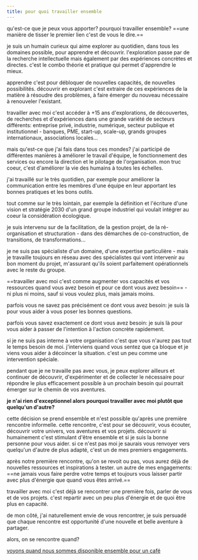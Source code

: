 ```yaml
---
title: pour quoi travailler ensemble
---
```


qu'est-ce que je peux vous apporter? pourquoi travailler ensemble? ==une manière de tisser le premier lien c'est de vous le dire.==

je suis un humain curieux qui aime explorer au quotidien, dans tous les domaines possible, pour apprendre et découvrir. l'exploration passe par de la recherche intellectuelle mais également par des expériences concrètes et directes. c'est le combo théorie et pratique qui permet d'apprendre le mieux.

apprendre c'est pour débloquer de nouvelles capacités, de nouvelles possibilités. découvrir en explorant c'est extraire de ces expériences de la matière à résoudre des problèmes, à faire émerger du nouveau nécessaire à renouveler l'existant.

travailler avec moi c'est accéder à +15 ans d'explorations, de découvertes, de recherches et d'expériences dans une grande variété de secteurs différents: entreprise privé, industrie, numérique, secteur publique et institutionnel - banques, PME, start-up, scale-up, grands groupes internationaux, associations locales...

mais qu'est-ce que j'ai fais dans tous ces mondes? j'ai participé de différentes manières à améliorer le travail d'équipe, le fonctionnement des services ou encore la direction et le pilotage de l'organisation. mon truc coeur, c'est d'améliorer la vie des humains à toutes les échelles.

j'ai travaillé sur le très quotidien, par exemple pour améliorer la communication entre les membres d'une équipe en leur apportant les bonnes pratiques et les bons outils.

tout comme sur le très lointain, par exemple la définition et l'écriture d'une vision et stratégie 2030 d'un grand groupe industriel qui voulait intégrer au coeur la considération écologique.

je suis intervenu sur de la facilitation, de la gestion projet, de la ré-organisation et structuration - dans des démarches de co-construction, de transitions, de transformations...

je ne suis pas spécialiste d'un domaine, d'une expertise particulière - mais je travaille toujours en réseau avec des spécialistes qui vont intervenir au bon moment du projet, m'assurant qu'ils soient parfaitement opérationnels avec le reste du groupe.

==travailler avec moi c'est comme augmenter vos capacités et vos ressources quand vous avez besoin et pour ce dont vous avez besoin== - ni plus ni moins, sauf si vous voulez plus, mais jamais moins.

parfois vous ne savez pas précisément ce dont vous avez besoin: je suis là pour vous aider à vous poser les bonnes questions.

parfois vous savez exactement ce dont vous avez besoin: je suis là pour vous aider à passer de l'intention à l'action concrète rapidement.

si je ne suis pas interne à votre organisation c'est que vous n'aurez pas tout le temps besoin de moi. j'interviens quand vous sentez que ça bloque et je viens vous aider à décoincer la situation. c'est un peu comme une intervention spéciale.

pendant que je ne travaille pas avec vous, je peux explorer ailleurs et continuer de découvrir, d'expérimenter et de collecter le nécessaire pour répondre le plus efficacement possible à un prochain besoin qui pourrait émerger sur le chemin de vos aventures.

**je n'ai rien d'exceptionnel alors pourquoi travailler avec moi plutôt que quelqu'un d'autre?**

cette décision se prend ensemble et n'est possible qu'après une première rencontre informelle. cette rencontre, c'est pour se découvrir, vous écouter, découvrir votre univers, vos aventures et vos projets. découvrir si humainement c'est stimulant d'être ensemble et si je suis la bonne personne pour vous aider. si ce n'est pas moi je saurais vous renvoyer vers quelqu'un d'autre de plus adapté, c'est un de mes premiers engagements.

après notre première rencontre, qu'on se revoit ou pas, vous aurez déjà de nouvelles ressources et inspirations à tester. un autre de mes engagements: ==ne jamais vous faire perdre votre temps et toujours vous laisser partir avec plus d'énergie que quand vous êtes arrivé.==

travailler avec moi c'est déjà se rencontrer une première fois, parler de vous et de vos projets. c'est repartir avec un peu plus d'énergie et de quoi être plus en capacité.

de mon côté, j'ai naturellement envie de vous rencontrer, je suis persuadé que chaque rencontre est opportunité d'une nouvelle et belle aventure à partager.

alors, on se rencontre quand?

[voyons quand nous sommes disponible ensemble pour un café](https://calendly.com/liut)